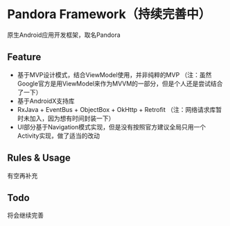 # Pandora Framework（持续完善中）

原生Android应用开发框架，取名Pandora


## Feature

- 基于MVP设计模式，结合ViewModel使用，并非纯粹的MVP
（注：虽然Google官方是用ViewModel来作为MVVM的一部分，但是个人还是尝试结合了一下）
- 基于AndroidX支持库
- RxJava + EventBus + ObjectBox + OkHttp + Retrofit
（注：网络请求库暂时未加入，因为想有时间封装一下）
- UI部分基于Navigation模式实现，但是没有按照官方建议全局只用一个Activity实现，做了适当的改动


## Rules & Usage

有空再补充


## Todo

将会继续完善